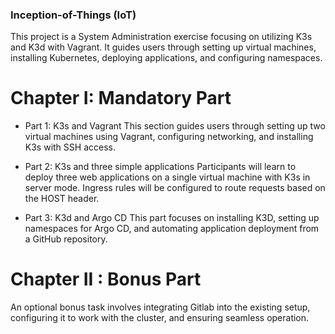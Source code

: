 ### Inception-of-Things (IoT)
This project is a System Administration exercise focusing on utilizing K3s and K3d with Vagrant. It guides users through setting up virtual machines, installing Kubernetes, deploying applications, and configuring namespaces.

# Chapter I: Mandatory Part
  - Part 1: K3s and Vagrant
  This section guides users through setting up two virtual machines using Vagrant, configuring networking, and installing K3s with SSH access.

  - Part 2: K3s and three simple applications
  Participants will learn to deploy three web applications on a single virtual machine with K3s in server mode. Ingress rules will be configured to route requests based on the HOST header.

  - Part 3: K3d and Argo CD
  This part focuses on installing K3D, setting up namespaces for Argo CD, and automating application deployment from a GitHub repository.

# Chapter II : Bonus Part
An optional bonus task involves integrating Gitlab into the existing setup, configuring it to work with the cluster, and ensuring seamless operation.
